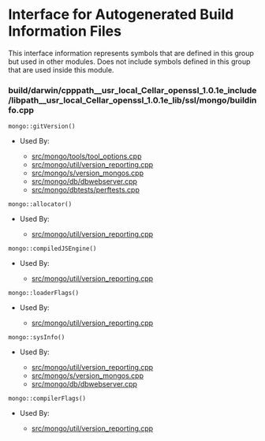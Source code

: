 
# Interface for Autogenerated Build Information Files
This interface information represents symbols that are defined in this group but used in other modules.  Does not include symbols defined in this group that are used inside this module.

### build/darwin/cpppath\_\_usr\_local\_Cellar\_openssl\_1.0.1e\_include/libpath\_\_usr\_local\_Cellar\_openssl\_1.0.1e\_lib/ssl/mongo/buildinfo.cpp

<div></div>

    mongo::gitVersion()

- Used By:

    - [src/mongo/tools/tool\_options.cpp](../../../../tools/tools)
    - [src/mongo/util/version\_reporting.cpp](../../../../utilities/utilities)
    - [src/mongo/s/version\_mongos.cpp](../../../../sharding/sharding)
    - [src/mongo/db/dbwebserver.cpp](../../../../network/web\_server)
    - [src/mongo/dbtests/perftests.cpp](../../../../tests/unit\_tests)

<div></div>

    mongo::allocator()

- Used By:

    - [src/mongo/util/version\_reporting.cpp](../../../../utilities/utilities)

<div></div>

    mongo::compiledJSEngine()

- Used By:

    - [src/mongo/util/version\_reporting.cpp](../../../../utilities/utilities)

<div></div>

    mongo::loaderFlags()

- Used By:

    - [src/mongo/util/version\_reporting.cpp](../../../../utilities/utilities)

<div></div>

    mongo::sysInfo()

- Used By:

    - [src/mongo/util/version\_reporting.cpp](../../../../utilities/utilities)
    - [src/mongo/s/version\_mongos.cpp](../../../../sharding/sharding)
    - [src/mongo/db/dbwebserver.cpp](../../../../network/web\_server)

<div></div>

    mongo::compilerFlags()

- Used By:

    - [src/mongo/util/version\_reporting.cpp](../../../../utilities/utilities)
